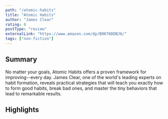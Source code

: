 ```yaml
---
path: "/atomic-habits"
title: "Atomic Habits"
author: "James Clear"
rating: 8
postType: "review"
externalLink: "https://www.amazon.com/dp/B0076DDBJ6/"
tags: ["non-fiction"]
---
```


## Summary
No matter your goals, Atomic Habits offers a proven framework for improving--every day. James Clear, one of the world's leading experts on habit formation, reveals practical strategies that will teach you exactly how to form good habits, break bad ones, and master the tiny behaviors that lead to remarkable results.


## Highlights
